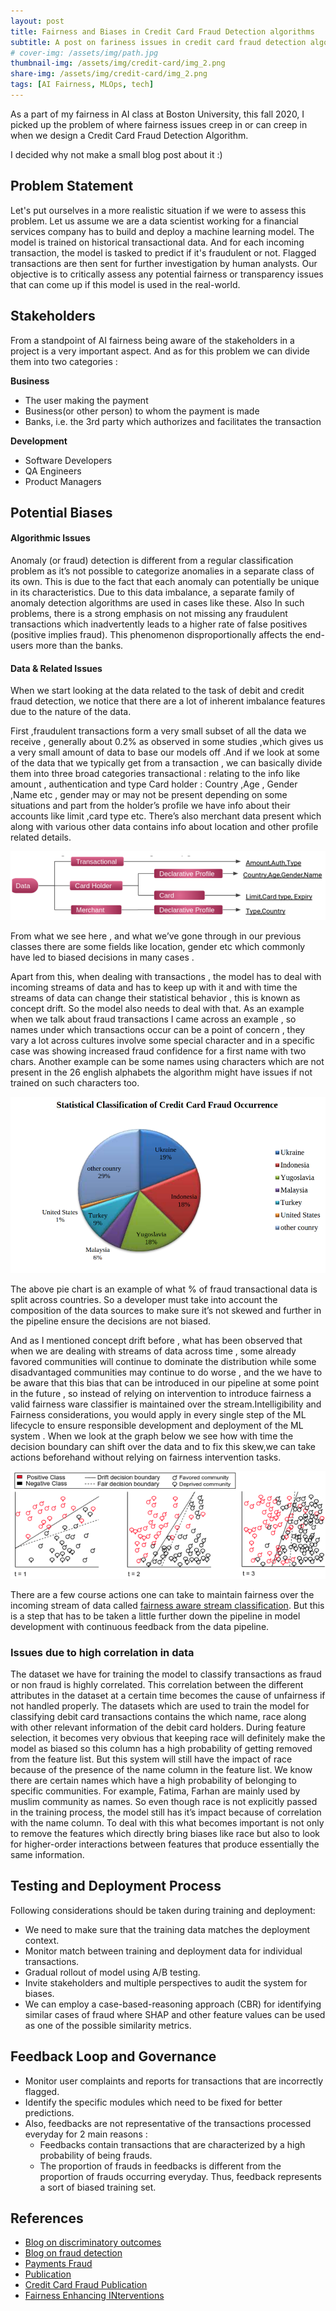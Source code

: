 ```yaml
---
layout: post
title: Fairness and Biases in Credit Card Fraud Detection algorithms
subtitle: A post on fariness issues in credit card fraud detection algorithms
# cover-img: /assets/img/path.jpg
thumbnail-img: /assets/img/credit-card/img_2.png
share-img: /assets/img/credit-card/img_2.png
tags: [AI Fairness, MLOps, tech]
---
```


As a part of my fairness in AI class at Boston University, this fall 2020, I picked up the problem of where fairness issues creep in or can creep in when we design a Credit Card Fraud Detection Algorithm. 

I decided why not make a small blog post about it :)

## Problem Statement ##

Let's put ourselves in a more realistic situation if we were to assess this problem. Let us assume we are a data scientist working for a financial services company has to build and deploy a machine learning model. The model is trained on historical transactional data. And for each incoming transaction, the model is tasked to predict if it's fraudulent or not. Flagged transactions are then sent for further investigation by human analysts. 
Our objective is to critically assess any potential fairness or transparency issues that can come up if this model is used in the real-world.

## Stakeholders ##

From a standpoint of AI fairness being aware of the stakeholders in a project is a very important aspect. And as for this problem we can divide them into two categories :

**Business**

- The user making the payment
- Business(or other person) to whom the payment is made
- Banks, i.e. the 3rd party which authorizes and facilitates the transaction

**Development**

- Software Developers
-  QA Engineers
- Product Managers


## Potential Biases ##


#### Algorithmic Issues ####
Anomaly (or fraud) detection is different from a regular classification problem as it’s not possible to categorize anomalies in a separate class of its own. This is due to the fact that each anomaly can potentially be unique in its characteristics.
Due to this data imbalance, a separate family of anomaly detection algorithms are used in cases like these.
Also In such problems, there is a strong emphasis on not missing any fraudulent transactions which inadvertently leads to a higher rate of false positives (positive implies fraud). This phenomenon disproportionally affects the end-users more than the banks.

#### Data & Related Issues ####
When we start looking at the data related to the task of debit and credit fraud detection, we notice that there are a lot of inherent imbalance features due to the nature of the data.

First ,fraudulent transactions form a very small subset of all the data we receive , generally about 0.2% as observed in some studies ,which gives us a very small amount of data to base our models off .And if we look at some of the data that we typically get from a transaction , we can basically divide them into three broad categories transactional : relating to the info like amount , authentication and type Card holder : Country ,Age , Gender ,Name etc , gender may or may not be present depending on some situations and part from the holder’s profile we have info about their accounts like limit ,card type etc. There’s also merchant data present which along with various other data contains info about location and other profile related details.

![Data a credit card detection algorithm sees](/assets/img/credit-card/img_1.png)

From what we see here , and what we’ve gone through in our previous classes there are some fields like location, gender etc which commonly have led to biased decisions in many cases .

Apart from this, when dealing with transactions , the model has to deal with incoming streams of data and has to keep up with it and with time the streams of data can change their statistical behavior , this is known as concept drift. So the model also needs to deal with that. As an example when we talk about fraud transactions I came across an example , so names under which transactions occur can be a point of concern , they vary a lot across cultures involve some special character and in a specific case was showing increased fraud confidence for a first name with two chars. Another example can be some names using characters which are not present in the 26 english alphabets the algorithm might have issues if not trained on such characters too.

![Distribution of fraud cases by region](/assets/img/credit-card/img_2.png)

The above pie chart is an example of what % of fraud transactional data is split across countries. So a developer must take into account the composition of the data sources to make sure it’s not skewed and further in the pipeline ensure the decisions are not biased. 

And as I mentioned concept drift before , what has been observed that when we are dealing with streams of data across time , some already favored communities will continue to dominate the distribution while some disadvantaged communities may continue to do worse , and the we have to be aware that this bias that can be introduced in our pipeline at some point in the future , so instead of relying on intervention to introduce fairness a valid fairness ware classifier is maintained over the stream.Intelligibility and Fairness considerations, you would apply in every single step of the ML lifecycle to ensure responsible development and deployment of the ML system    . When we look at the graph below we see how with time the decision boundary can shift over the data and to fix this skew,we can take actions beforehand without relying on fairness intervention tasks.

![Concept Drift as it can be seen over time](/assets/img/credit-card/img_3.png)

There are a few course actions one can take to maintain fairness over the incoming stream of data called [fairness aware stream classification](https://deepai.org/publication/fairness-enhancing-interventions-in-stream-classification). But this is a step that has to be taken a little further down the pipeline in model development with continuous feedback from the data pipeline.

### Issues due to high correlation in data ###

The dataset we have for training  the model to classify transactions as fraud or non fraud is highly correlated. This correlation between the different attributes in the dataset at a certain time becomes the cause of unfairness if not handled properly. The datasets which are used to train the model for classifying debit card transactions contains the which name, race along with other relevant information of the debit card holders. During feature selection, it becomes very obvious that keeping race will definitely make the model as biased so this column has a high probability of getting removed from the feature list. But this system will still have the impact of  race because of the presence of the name column in the feature list. We know there are certain names which have a high probability of belonging to specific communities. For example, Fatima, Farhan are mainly used by muslim community as names. So even though race is not explicitly passed in the training process, the model still has it’s impact because of correlation with the name column. 
To deal with this what becomes important is not only to remove the features which directly bring biases like race but also to look for higher-order interactions between features that produce essentially the same information. 

## Testing and Deployment Process ##

Following considerations should be taken during training and deployment:

- We need to make sure that the training data matches the deployment context.
- Monitor match between training and deployment data for individual transactions.
- Gradual rollout of model using A/B testing.
- Invite stakeholders and multiple perspectives to audit the system for biases.
- We can employ a case-based-reasoning approach (CBR) for identifying similar cases of fraud where SHAP and other feature values can be used as one of the possible similarity metrics.

## Feedback Loop and Governance ##

- Monitor user complaints and reports for transactions that are incorrectly flagged.
- Identify the specific modules which need to be fixed for better predictions.
- Also, feedbacks are not representative of the transactions processed everyday for 2 main reasons : 
    - Feedbacks contain transactions that are characterized by a high probability of being frauds.
    - The proportion of frauds in feedbacks is different from the proportion of frauds occurring everyday. Thus, feedback represents a sort of biased training set.


## References ## 

- [Blog on discriminatory outcomes ](https://towardsdatascience.com/how-to-define-fairness-to-detect-and-prevent-discriminatory-outcomes-in-machine-learning-ef23fd408ef2)
- [Blog on fraud detection](https://medium.com/practical-implications-of-ml/algorithmic-fairness-in-fraud-prevention-da1ade1c4390)
- [Payments Fraud](https://www.fico.com/en/solutions/payments-fraud)
- [Publication](https://arxiv.org/abs/1907.03334)
- [Credit Card Fraud Publication](https://www.researchgate.net/publication/319867396_Credit_Card_Fraud_Detection_A_Realistic_Modeling_and_a_Novel_Learning_Strategy)
- [Fairness Enhancing INterventions](https://deepai.org/publication/fairness-enhancing-interventions-in-stream-classification)


